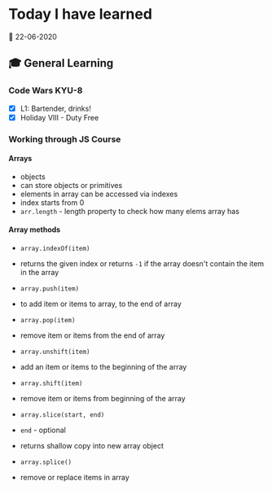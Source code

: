 # Today I have learned

:calendar: 22-06-2020

## :mortar_board: General Learning

### Code Wars KYU-8

- [x] L1: Bartender, drinks!
- [x] Holiday VIII - Duty Free

### Working through JS Course

#### Arrays

- objects
- can store objects or primitives
- elements in array can be accessed via indexes
- index starts from 0
- `arr.length` - length property to check how many elems array has

#### Array methods

- `array.indexOf(item)`
- returns the given index or returns `-1` if the array doesn't contain the item in the array

- `array.push(item)`
- to add item or items to array, to the end of array

- `array.pop(item)`
- remove item or items from the end of array

- `array.unshift(item)`
- add an item or items to the beginning of the array

- `array.shift(item)`
- remove item or items from beginning of the array

- `array.slice(start, end)`
- `end` - optional
- returns shallow copy into new array object

- `array.splice()`
- remove or replace items in array